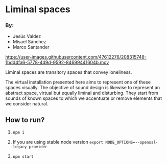 # Liminal spaces

### By: 
* Jesús Valdez
* Misael Sánchez
* Marco Santander

https://user-images.githubusercontent.com/47612276/208315748-1bdd4fa6-5778-4d9d-9592-84699441604b.mov

Liminal spaces are transitory spaces that convey loneliness.

The virtual installation presented here aims to represent one of these spaces visually. The objective of sound design is likewise to represent an abstract space, virtual but equally liminal and disturbing. They start from sounds of known spaces to which we accentuate or remove elements that we consider natural.

## How to run?

1. `npm i`

2. If you are using stable node version `export NODE_OPTIONS=--openssl-legacy-provider`

3. `npm start`

